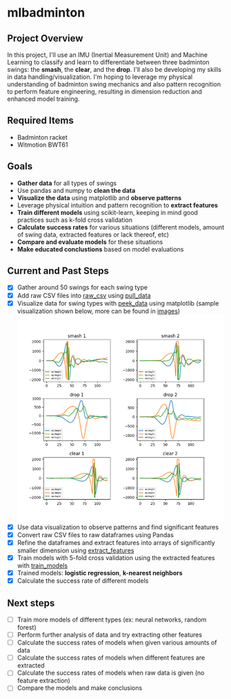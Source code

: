 # mlbadminton

## Project Overview
In this project, I'll use an IMU (Inertial Measurement Unit) and Machine Learning to classify and learn to differentiate between three badminton swings: the **smash**, the **clear**, and the **drop**. I'll also be developing my skills in data handling/visualization. I'm hoping to leverage my physical understanding of badminton swing mechanics and also pattern recognition to perform feature engineering, resulting in dimension reduction and enhanced model training.

## Required Items
- Badminton racket
- Witmotion BWT61

## Goals
- **Gather data** for all types of swings
- Use pandas and numpy to **clean the data**
- **Visualize the data** using matplotlib and **observe patterns**
- Leverage physical intuition and pattern recognition to **extract features**
- **Train different models** using scikit-learn, keeping in mind good practices such as k-fold cross validation
- **Calculate success rates** for various situations (different models, amount of swing data, extracted features or lack thereof, etc)
- **Compare and evaluate models** for these situations
- **Make educated conclustions** based on model evaluations

## Current and Past Steps
- [x] Gather around 50 swings for each swing type
- [x] Add raw CSV files into [raw_csv](https://github.com/ChoongGao/mlbadminton/tree/master/raw_csv) using [pull_data](https://github.com/ChoongGao/mlbadminton/blob/master/pull_data.py)
- [x] Visualize data for swing types with [peek_data](https://github.com/ChoongGao/mlbadminton/blob/master/peek_data.py) using matplotlib (sample visualization shown below, more can be found in [images](https://github.com/ChoongGao/mlbadminton/tree/master/images))
![Sample Visualization](https://github.com/ChoongGao/mlbadminton/blob/master/images/angular_velocity.png)
- [x] Use data visualization to observe patterns and find significant features
- [x] Convert raw CSV files to raw dataframes using Pandas
- [x] Refine the dataframes and extract features into arrays of significantly smaller dimension using [extract_features](https://github.com/ChoongGao/mlbadminton/blob/master/extract_features.py)
- [x] Train models with 5-fold cross validation using the extracted features with [train_models](https://github.com/ChoongGao/mlbadminton/blob/master/train_models.py)
- [x] Trained models: **logistic regression**, **k-nearest neighbors**
- [x] Calculate the success rate of different models

## Next steps
- [ ] Train more models of different types (ex: neural networks, random forest)
- [ ] Perform further analysis of data and try extracting other features
- [ ] Calculate the success rates of models when given various amounts of data
- [ ] Calculate the success rates of models when different features are extracted
- [ ] Calculate the success rates of models when raw data is given (no feature extraction)
- [ ] Compare the models and make conclusions
